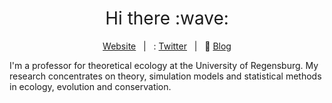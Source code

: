 <h1 style="font-weight:normal" align="center">
  &nbsp;Hi there :wave:&nbsp;
</h1>

<div align="center">

[Website][Website]&nbsp;&nbsp;&nbsp;|&nbsp;&nbsp;&nbsp;: [Twitter][Twitter]&nbsp;&nbsp;&nbsp;|&nbsp;&nbsp;&nbsp;:art: [Blog][Blog]

</div>

<!--
Quick Link
-->

[Twitter]:https://twitter.com/florianhartig
[Website]:https://www.uni-regensburg.de/biologie-vorklinische-medizin/theoretische-oekologie/mitarbeiter/hartig/
[Blog]:https://theoreticalecology.wordpress.com/

I'm a professor for theoretical ecology at the University of Regensburg. My research concentrates on theory, simulation models and statistical methods in ecology, evolution and conservation.

